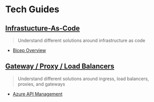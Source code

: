 # Tech Guides

## [Infrastucture-As-Code](./infra-as-code)
> Understand different solutions around infrastructure as code
- [Bicep Overview](./infra-as-code/bicep)

## [Gateway / Proxy / Load Balancers](./gateway-solutions)
> Understand different solutions around ingress, load balancers, proxies, and gateways
- [Azure API Management](./gateway-solutions/apim)